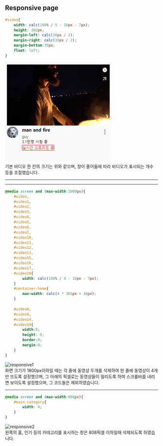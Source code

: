 ## Responsive page


```css
#video{
    width: calc(100% / 5 - 16px - 7px);
    height: 302px;
    margin-left: calc(16px / 2);
    margin-right: calc(16px / 2);
    margin-bottom:35px;
    float: left;
}
```
![responsive](/readmeimages/responsive1.PNG)  
기본 비디오 한 칸의 크기는 위와 같으며, 창이 줄어듦에 따라 비디오가 표시되는 개수 등을 조절했습니다.

---

---
```css
@media screen and (max-width:1800px){
    #video,
    #video1,
    #video2,
    #video3,
    #video4,
    #video5,
    #video6,
    #video7,
    #video10,
    #video11,
    #video12,
    #video13,
    #video15,
    #video16,
    #video17,
    #video18{
        width: calc(100% / 4 - 16px - 7px);
    }
    #container-home{
        max-width: calc(4 * 365px + 16px);
    }

    #video8,
    #video9,
    #video14,
    #video19{
        width:0;
        height: 0; 
        border:0;
        margin:0;
    }
}
```
![responsive1](/reademeimages/responsive3.PNG)  
화면 크기가 1800px이하일 때는 각 줄에 동영상 두개를 삭제하여 한 줄에 동영상이 4개만 뜨도록 설정했으며, 그 아래의 픽셀로는 동영상들이 밀리도록 하여 스크롤바를 내리면 보이도록 설정했으며, 그 코드들은 제외하였습니다.

---

```css
@media screen and (max-width:808px){
    #main-category{
        width: 0;
    }
}
```
![responsive2](/reademeimages/responsive2.PNG)  
왼쪽의 홈, 인기 등의 카테고리를 표시하는 창은 808픽셀 이하일때 삭제되도록 하였습니다.